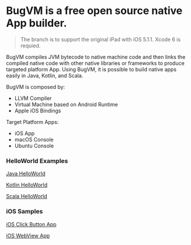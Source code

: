 # BugVM is a free open source native App builder.


> The branch is to support the original iPad with iOS 5.1.1. Xcode 6 is requied.

BugVM compiles JVM bytecode to native machine code and then links the compiled native code with other native libraries or frameworks to produce targeted platform App. Using BugVM, it is possible to build native apps easily in Java, Kotlin, and Scala.

BugVM is composed by:

* LLVM Compiler
* Virtual Machine based on Android Runtime
* Apple iOS Bindings

Target Platform Apps:

* iOS App
* macOS Console
* Ubuntu Console


### HelloWorld Examples

[Java HelloWorld](https://github.com/bugvm/bugvm-helloworld)

[Kotlin HelloWorld](https://github.com/bugvm/bugvm-kotlin)

[Scala HelloWorld](https://github.com/bugvm/bugvm-helloscala)


### iOS Samples

[iOS Click Button App](https://github.com/bugvm/bugvm-ios)

[iOS WebView App](https://github.com/bugvm/bugvm-webview)
